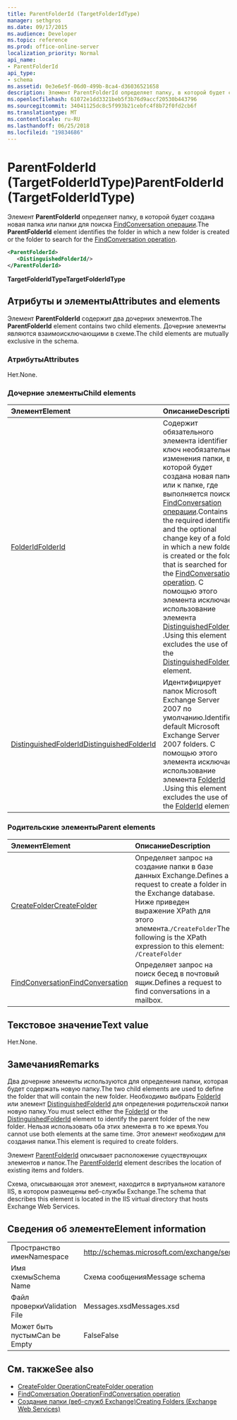 ```yaml
---
title: ParentFolderId (TargetFolderIdType)
manager: sethgros
ms.date: 09/17/2015
ms.audience: Developer
ms.topic: reference
ms.prod: office-online-server
localization_priority: Normal
api_name:
- ParentFolderId
api_type:
- schema
ms.assetid: 0e3e6e5f-06d0-499b-8ca4-d36036521658
description: Элемент ParentFolderId определяет папку, в которой будет создана новая папка или папки для поиска FindConversation операции.
ms.openlocfilehash: 61072e1dd3321beb5f3b76d9accf20530b443796
ms.sourcegitcommit: 34041125dc8c5f993b21cebfc4f8b72f0fd2cb6f
ms.translationtype: MT
ms.contentlocale: ru-RU
ms.lasthandoff: 06/25/2018
ms.locfileid: "19834686"
---
```

# <a name="parentfolderid-targetfolderidtype"></a><span data-ttu-id="cd0fc-103">ParentFolderId (TargetFolderIdType)</span><span class="sxs-lookup"><span data-stu-id="cd0fc-103">ParentFolderId (TargetFolderIdType)</span></span>

<span data-ttu-id="cd0fc-104">Элемент **ParentFolderId** определяет папку, в которой будет создана новая папка или папки для поиска [FindConversation операции](findconversation-operation.md).</span><span class="sxs-lookup"><span data-stu-id="cd0fc-104">The **ParentFolderId** element identifies the folder in which a new folder is created or the folder to search for the [FindConversation operation](findconversation-operation.md).</span></span>
  
```xml
<ParentFolderId>
   <DistinguishedFolderId/>
</ParentFolderId>
```

<span data-ttu-id="cd0fc-105">**TargetFolderIdType**</span><span class="sxs-lookup"><span data-stu-id="cd0fc-105">**TargetFolderIdType**</span></span>

## <a name="attributes-and-elements"></a><span data-ttu-id="cd0fc-106">Атрибуты и элементы</span><span class="sxs-lookup"><span data-stu-id="cd0fc-106">Attributes and elements</span></span>

<span data-ttu-id="cd0fc-107">Элемент **ParentFolderId** содержит два дочерних элементов.</span><span class="sxs-lookup"><span data-stu-id="cd0fc-107">The **ParentFolderId** element contains two child elements.</span></span> <span data-ttu-id="cd0fc-108">Дочерние элементы являются взаимоисключающими в схеме.</span><span class="sxs-lookup"><span data-stu-id="cd0fc-108">The child elements are mutually exclusive in the schema.</span></span> 
  
### <a name="attributes"></a><span data-ttu-id="cd0fc-109">Атрибуты</span><span class="sxs-lookup"><span data-stu-id="cd0fc-109">Attributes</span></span>

<span data-ttu-id="cd0fc-110">Нет.</span><span class="sxs-lookup"><span data-stu-id="cd0fc-110">None.</span></span>
  
### <a name="child-elements"></a><span data-ttu-id="cd0fc-111">Дочерние элементы</span><span class="sxs-lookup"><span data-stu-id="cd0fc-111">Child elements</span></span>

|<span data-ttu-id="cd0fc-112">**Элемент**</span><span class="sxs-lookup"><span data-stu-id="cd0fc-112">**Element**</span></span>|<span data-ttu-id="cd0fc-113">**Описание**</span><span class="sxs-lookup"><span data-stu-id="cd0fc-113">**Description**</span></span>|
|:-----|:-----|
|[<span data-ttu-id="cd0fc-114">FolderId</span><span class="sxs-lookup"><span data-stu-id="cd0fc-114">FolderId</span></span>](folderid.md) <br/> |<span data-ttu-id="cd0fc-115">Содержит обязательного элемента identifier и ключ необязательно изменения папки, в которой будет создана новая папка или к папке, где выполняется поиск [FindConversation операции](findconversation-operation.md).</span><span class="sxs-lookup"><span data-stu-id="cd0fc-115">Contains the required identifier and the optional change key of a folder in which a new folder is created or the folder that is searched for the [FindConversation operation](findconversation-operation.md).</span></span> <span data-ttu-id="cd0fc-116">С помощью этого элемента исключает использование элемента [DistinguishedFolderId](distinguishedfolderid.md) .</span><span class="sxs-lookup"><span data-stu-id="cd0fc-116">Using this element excludes the use of the [DistinguishedFolderId](distinguishedfolderid.md) element.</span></span>  <br/> |
|[<span data-ttu-id="cd0fc-117">DistinguishedFolderId</span><span class="sxs-lookup"><span data-stu-id="cd0fc-117">DistinguishedFolderId</span></span>](distinguishedfolderid.md) <br/> |<span data-ttu-id="cd0fc-118">Идентифицирует папок Microsoft Exchange Server 2007 по умолчанию.</span><span class="sxs-lookup"><span data-stu-id="cd0fc-118">Identifies default Microsoft Exchange Server 2007 folders.</span></span> <span data-ttu-id="cd0fc-119">С помощью этого элемента исключает использование элемента [FolderId](folderid.md) .</span><span class="sxs-lookup"><span data-stu-id="cd0fc-119">Using this element excludes the use of the [FolderId](folderid.md) element.</span></span>  <br/> |
   
### <a name="parent-elements"></a><span data-ttu-id="cd0fc-120">Родительские элементы</span><span class="sxs-lookup"><span data-stu-id="cd0fc-120">Parent elements</span></span>

|<span data-ttu-id="cd0fc-121">**Элемент**</span><span class="sxs-lookup"><span data-stu-id="cd0fc-121">**Element**</span></span>|<span data-ttu-id="cd0fc-122">**Описание**</span><span class="sxs-lookup"><span data-stu-id="cd0fc-122">**Description**</span></span>|
|:-----|:-----|
|[<span data-ttu-id="cd0fc-123">CreateFolder</span><span class="sxs-lookup"><span data-stu-id="cd0fc-123">CreateFolder</span></span>](createfolder.md) <br/> |<span data-ttu-id="cd0fc-124">Определяет запрос на создание папки в базе данных Exchange.</span><span class="sxs-lookup"><span data-stu-id="cd0fc-124">Defines a request to create a folder in the Exchange database.</span></span>  <br/> <span data-ttu-id="cd0fc-125">Ниже приведен выражение XPath для этого элемента.`/CreateFolder`</span><span class="sxs-lookup"><span data-stu-id="cd0fc-125">The following is the XPath expression to this element:  `/CreateFolder`</span></span> <br/> |
|[<span data-ttu-id="cd0fc-126">FindConversation</span><span class="sxs-lookup"><span data-stu-id="cd0fc-126">FindConversation</span></span>](findconversation.md) <br/> |<span data-ttu-id="cd0fc-127">Определяет запрос на поиск бесед в почтовый ящик.</span><span class="sxs-lookup"><span data-stu-id="cd0fc-127">Defines a request to find conversations in a mailbox.</span></span>  <br/> |
   
## <a name="text-value"></a><span data-ttu-id="cd0fc-128">Текстовое значение</span><span class="sxs-lookup"><span data-stu-id="cd0fc-128">Text value</span></span>

<span data-ttu-id="cd0fc-129">Нет.</span><span class="sxs-lookup"><span data-stu-id="cd0fc-129">None.</span></span>
  
## <a name="remarks"></a><span data-ttu-id="cd0fc-130">Замечания</span><span class="sxs-lookup"><span data-stu-id="cd0fc-130">Remarks</span></span>

<span data-ttu-id="cd0fc-131">Два дочерние элементы используются для определения папки, которая будет содержать новую папку.</span><span class="sxs-lookup"><span data-stu-id="cd0fc-131">The two child elements are used to define the folder that will contain the new folder.</span></span> <span data-ttu-id="cd0fc-132">Необходимо выбрать [FolderId](folderid.md) или элемент [DistinguishedFolderId](distinguishedfolderid.md) для определения родительской папки новую папку.</span><span class="sxs-lookup"><span data-stu-id="cd0fc-132">You must select either the [FolderId](folderid.md) or the [DistinguishedFolderId](distinguishedfolderid.md) element to identify the parent folder of the new folder.</span></span> <span data-ttu-id="cd0fc-133">Нельзя использовать оба этих элемента в то же время.</span><span class="sxs-lookup"><span data-stu-id="cd0fc-133">You cannot use both elements at the same time.</span></span> <span data-ttu-id="cd0fc-134">Этот элемент необходим для создания папки.</span><span class="sxs-lookup"><span data-stu-id="cd0fc-134">This element is required to create folders.</span></span> 
  
<span data-ttu-id="cd0fc-135">Элемент [ParentFolderId](parentfolderid.md) описывает расположение существующих элементов и папок.</span><span class="sxs-lookup"><span data-stu-id="cd0fc-135">The [ParentFolderId](parentfolderid.md) element describes the location of existing items and folders.</span></span> 
  
<span data-ttu-id="cd0fc-136">Схема, описывающая этот элемент, находится в виртуальном каталоге IIS, в котором размещены веб-службы Exchange.</span><span class="sxs-lookup"><span data-stu-id="cd0fc-136">The schema that describes this element is located in the IIS virtual directory that hosts Exchange Web Services.</span></span>
  
## <a name="element-information"></a><span data-ttu-id="cd0fc-137">Сведения об элементе</span><span class="sxs-lookup"><span data-stu-id="cd0fc-137">Element information</span></span>

|||
|:-----|:-----|
|<span data-ttu-id="cd0fc-138">Пространство имен</span><span class="sxs-lookup"><span data-stu-id="cd0fc-138">Namespace</span></span>  <br/> |http://schemas.microsoft.com/exchange/services/2006/messages  <br/> |
|<span data-ttu-id="cd0fc-139">Имя схемы</span><span class="sxs-lookup"><span data-stu-id="cd0fc-139">Schema Name</span></span>  <br/> |<span data-ttu-id="cd0fc-140">Схема сообщения</span><span class="sxs-lookup"><span data-stu-id="cd0fc-140">Message schema</span></span>  <br/> |
|<span data-ttu-id="cd0fc-141">Файл проверки</span><span class="sxs-lookup"><span data-stu-id="cd0fc-141">Validation File</span></span>  <br/> |<span data-ttu-id="cd0fc-142">Messages.xsd</span><span class="sxs-lookup"><span data-stu-id="cd0fc-142">Messages.xsd</span></span>  <br/> |
|<span data-ttu-id="cd0fc-143">Может быть пустым</span><span class="sxs-lookup"><span data-stu-id="cd0fc-143">Can be Empty</span></span>  <br/> |<span data-ttu-id="cd0fc-144">False</span><span class="sxs-lookup"><span data-stu-id="cd0fc-144">False</span></span>  <br/> |
   
## <a name="see-also"></a><span data-ttu-id="cd0fc-145">См. также</span><span class="sxs-lookup"><span data-stu-id="cd0fc-145">See also</span></span>

- [<span data-ttu-id="cd0fc-146">CreateFolder Operation</span><span class="sxs-lookup"><span data-stu-id="cd0fc-146">CreateFolder operation</span></span>](createfolder-operation.md)
- [<span data-ttu-id="cd0fc-147">FindConversation Operation</span><span class="sxs-lookup"><span data-stu-id="cd0fc-147">FindConversation operation</span></span>](findconversation-operation.md)
- [<span data-ttu-id="cd0fc-148">Создание папки (веб-служб Exchange)</span><span class="sxs-lookup"><span data-stu-id="cd0fc-148">Creating Folders (Exchange Web Services)</span></span>](http://msdn.microsoft.com/library/3b15b0ec-8691-45ed-9a24-a91ff732d6cf%28Office.15%29.aspx)

